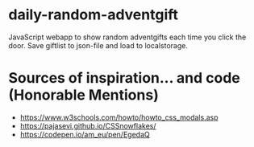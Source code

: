 # daily-random-adventgift
JavaScript webapp to show random adventgifts each time you click the door. Save giftlist to json-file and load to localstorage.

# Sources of inspiration... and code (Honorable Mentions)
* https://www.w3schools.com/howto/howto_css_modals.asp
* https://pajasevi.github.io/CSSnowflakes/
* https://codepen.io/am_eu/pen/EgedaQ

